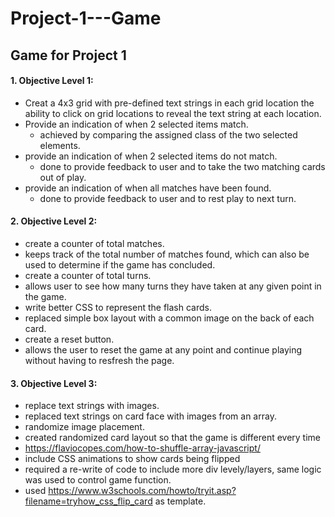 # Project-1---Game
## Game for Project 1

#### 1. Objective Level 1:
 * Creat a 4x3 grid with pre-defined text strings in each grid location
the ability to click on grid locations to reveal the text string at each location.
 * Provide an indication of when 2 selected items match.
   * achieved by comparing the assigned class of the two selected elements.
 * provide an indication of when 2 selected items do not match.
   * done to provide feedback to user and to take the two matching cards out of play.
* provide an indication of when all matches have been found.
  * done to provide feedback to user and to rest play to next turn.

#### 2. Objective Level 2:
 * create a counter of total matches.
  * keeps track of the total number of matches found, which can also be used to determine if the game has concluded.
 * create a counter of total turns.
  * allows user to see how many turns they have taken at any given point in the game.
 * write better CSS to represent the flash cards.
  * replaced simple box layout with a common image on the back of each card.
 * create a reset button.
  * allows the user to reset the game at any point and continue playing without having to resfresh the page.

#### 3. Objective Level 3:
 * replace text strings with images.
  * replaced text strings on card face with images from an array.
 * randomize image placement.
  * created randomized card layout so that the game is different every time
  * https://flaviocopes.com/how-to-shuffle-array-javascript/
 * include CSS animations to show cards being flipped
  * required a re-write of code to include more div levely/layers, same logic was used to control game function.
  * used https://www.w3schools.com/howto/tryit.asp?filename=tryhow_css_flip_card as template.